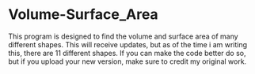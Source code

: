 # Volume-Surface_Area
This program is designed to find the volume and surface area of many different shapes. This will receive updates, but as of the time i am writing this, there are 11 different shapes. If you can make the code better do so, but if you upload your new version, make sure to credit my original work.
